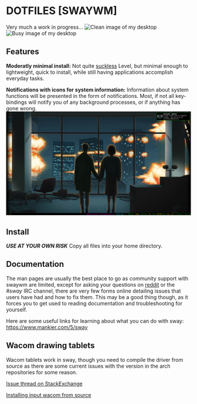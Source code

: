 DOTFILES [SWAYWM]
================= 
Very much a work in progress...
![Clean image of my desktop](.local/misc/images/clean.png)
![Busy image of my desktop](.local/misc/images/busy.png)

Features
--------
**Moderatly minimal install:**
Not quite [suckless](https://suckless.org) Level, but minimal enough to
lightweight, quick to install, while still having applications accomplish
everyday tasks. 

**Notifications with icons for system information:**
Information about system functions will be presented in the form of
notifications. Most, if not all key-bindings will notify you of any background
processes, or if anything has gone wrong.
![Image of notifications](.local/misc/images/notification.png)

Install
-------
***USE AT YOUR OWN RISK***
Copy all files into your home directory.

Documentation
-------------
The man pages are usually the best place to go as community support with swaywm
are limited, except for asking your questions on 
[reddit](https://www.reddit.com/r/swaywm) or the *#sway* IRC channel, there are
very few forms online detailing issues that users have had and how to fix them.
This may be a good thing though, as it forces you to get used to reading
documentation and troubleshooting for yourself.

Here are some useful links for learning about what you can do with sway:
https://www.mankier.com/5/sway

Wacom drawing tablets
---------------------
Wacom tablets work in sway, though you need to compile the driver from source
as there are some current issues with the version in the arch repositories
for some reason.

[Issue thread on StackExchange](https://askubuntu.com/questions/1063779/my-wacom-one-device-is-not-working)


[Installing input wacom from source](https://github.com/linuxwacom/input-wacom/wiki/Installing-input-wacom-from-source)

